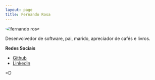 ```yaml
---
layout: page
title: Fernando Rosa
---
```


<img src="https://libnando.com/assets/images/fernandor.jpeg" alt="fernando rosa" style="margin-left:0; border-radius: 50%;" />

Desenvolvedor de software, pai, marido, apreciador de cafés e livros.

**Redes Sociais**

<ul>
<li><a target="_blank" href="https://github.com/libnando">Github</a></li>
<li><a target="_blank" href="https://br.linkedin.com/in/libnando">Linkedin</a></li>
</ul>

=D
